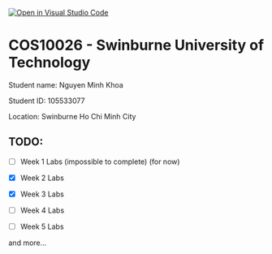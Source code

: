 [![Open in Visual Studio Code](https://classroom.github.com/assets/open-in-vscode-2e0aaae1b6195c2367325f4f02e2d04e9abb55f0b24a779b69b11b9e10269abc.svg)](https://classroom.github.com/online_ide?assignment_repo_id=17716465&assignment_repo_type=AssignmentRepo)

# COS10026 - Swinburne University of Technology
Student name: Nguyen Minh Khoa

Student ID: 105533077

Location: Swinburne Ho Chi Minh City

## TODO:

- [ ] Week 1 Labs (impossible to complete) (for now)

- [x] Week 2 Labs

- [x] Week 3 Labs

- [ ] Week 4 Labs

- [ ] Week 5 Labs

and more...
